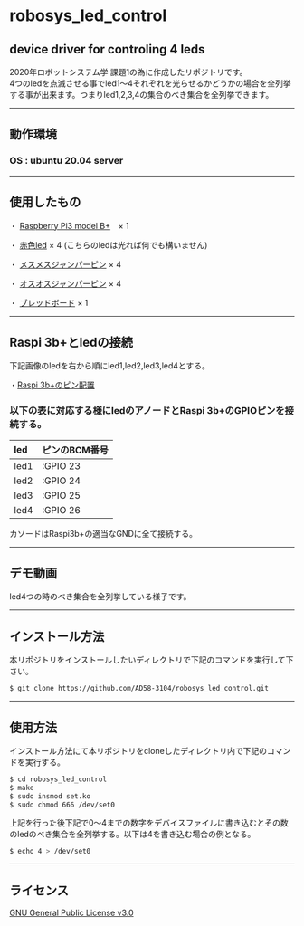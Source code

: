 # robosys_led_control
device driver for controling 4 leds
---
2020年ロボットシステム学 課題1の為に作成したリポジトリです。
<br>
4つのledを点滅させる事でled1～4それぞれを光らせるかどうかの場合を全列挙する事が出来ます。つまりled1,2,3,4の集合のべき集合を全列挙できます。

---
## 動作環境

### OS : ubuntu 20.04 server

---
## 使用したもの

・ [Raspberry Pi3 model B+](https://www.switch-science.com/catalog/3850/)　× 1

・ [赤色led](https://akizukidenshi.com/catalog/g/gI-01317/) × 4 (こちらのledは光れば何でも構いません)

・ [メスメスジャンパーピン](https://akizukidenshi.com/catalog/g/gP-03475/) × 4

・ [オスオスジャンパーピン](https://akizukidenshi.com/catalog/g/gP-02932/) × 4

・ [ブレッドボード](https://akizukidenshi.com/catalog/g/gP-09257/) × 1

---
## Raspi 3b+とledの接続

下記画像のledを右から順にled1,led2,led3,led4とする。


・[Raspi 3b+のピン配置](https://pinout.xyz/pinout/ground)
### 以下の表に対応する様にledのアノードとRaspi 3b+のGPIOピンを接続する。

| led    | ピンのBCM番号        |
|:-----------|:------------|
| led1  | :GPIO 23       |
| led2  | :GPIO 24     |
| led3 | :GPIO 25         |
| led4 | :GPIO 26         |

カソードはRaspi3b+の適当なGNDに全て接続する。


---
## デモ動画


led4つの時のべき集合を全列挙している様子です。


---
## インストール方法

本リポジトリをインストールしたいディレクトリで下記のコマンドを実行して下さい。

```sh
$ git clone https://github.com/AD58-3104/robosys_led_control.git

```


---
## 使用方法
インストール方法にて本リポジトリをcloneしたディレクトリ内で下記のコマンドを実行する。

```sh
$ cd robosys_led_control
$ make
$ sudo insmod set.ko
$ sudo chmod 666 /dev/set0
```
上記を行った後下記で0～4までの数字をデバイスファイルに書き込むとその数のledのべき集合を全列挙する。以下は4を書き込む場合の例となる。
```sh
$ echo 4 > /dev/set0 
```

---
## ライセンス
[GNU General Public License v3.0](https://github.com/AD58-3104/robosys_led_control/blob/main/LICENSE)
